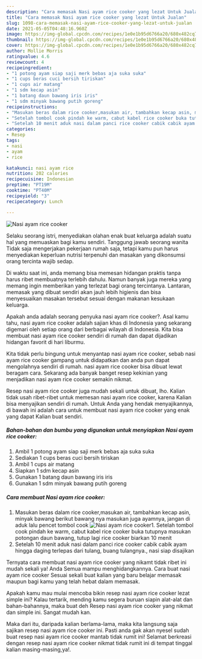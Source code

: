 ```yaml
---
description: "Cara memasak Nasi ayam rice cooker yang lezat Untuk Jualan"
title: "Cara memasak Nasi ayam rice cooker yang lezat Untuk Jualan"
slug: 1098-cara-memasak-nasi-ayam-rice-cooker-yang-lezat-untuk-jualan
date: 2021-05-05T04:48:16.960Z
image: https://img-global.cpcdn.com/recipes/1e0e1b95d6766a20/680x482cq70/nasi-ayam-rice-cooker-foto-resep-utama.jpg
thumbnail: https://img-global.cpcdn.com/recipes/1e0e1b95d6766a20/680x482cq70/nasi-ayam-rice-cooker-foto-resep-utama.jpg
cover: https://img-global.cpcdn.com/recipes/1e0e1b95d6766a20/680x482cq70/nasi-ayam-rice-cooker-foto-resep-utama.jpg
author: Mollie Morris
ratingvalue: 4.6
reviewcount: 4
recipeingredient:
- "1 potong ayam siap saji merk bebas aja suka suka"
- "1 cups beras cuci bersih tiriskan"
- "1 cups air matang"
- "1 sdm kecap asin"
- "1 batang daun bawang iris iris"
- "1 sdm minyak bawang putih goreng"
recipeinstructions:
- "Masukan beras dalam rice cooker,masukan air, tambahkan kecap asin, minyak bawang berikut bawang nya masukan juga ayamnya, jangan di aduk lalu pencet tombol cook"
- "Setelah tombol cook pindah ke warm, cabut kabel rice cooker buka tutupnya masukan potongan daun bawang, tutup lagi rice cooker biarkan 10 menit"
- "Setelah 10 menit aduk nasi dalam panci rice cooker cabik cabik ayam hingga daging terlepas dari tulang, buang tulangnya., nasi siap disajikan"
categories:
- Resep
tags:
- nasi
- ayam
- rice

katakunci: nasi ayam rice 
nutrition: 202 calories
recipecuisine: Indonesian
preptime: "PT19M"
cooktime: "PT40M"
recipeyield: "3"
recipecategory: Lunch

---
```



![Nasi ayam rice cooker](https://img-global.cpcdn.com/recipes/1e0e1b95d6766a20/680x482cq70/nasi-ayam-rice-cooker-foto-resep-utama.jpg)

Selaku seorang istri, menyediakan olahan enak buat keluarga adalah suatu hal yang memuaskan bagi kamu sendiri. Tanggung jawab seorang  wanita Tidak saja mengerjakan pekerjaan rumah saja, tetapi kamu pun harus menyediakan keperluan nutrisi terpenuhi dan masakan yang dikonsumsi orang tercinta wajib sedap.

Di waktu  saat ini, anda memang bisa memesan hidangan praktis tanpa harus ribet membuatnya terlebih dahulu. Namun banyak juga mereka yang memang ingin memberikan yang terlezat bagi orang tercintanya. Lantaran, memasak yang dibuat sendiri akan jauh lebih higienis dan bisa menyesuaikan masakan tersebut sesuai dengan makanan kesukaan keluarga. 



Apakah anda adalah seorang penyuka nasi ayam rice cooker?. Asal kamu tahu, nasi ayam rice cooker adalah sajian khas di Indonesia yang sekarang digemari oleh setiap orang dari berbagai wilayah di Indonesia. Kita bisa membuat nasi ayam rice cooker sendiri di rumah dan dapat dijadikan hidangan favorit di hari liburmu.

Kita tidak perlu bingung untuk menyantap nasi ayam rice cooker, sebab nasi ayam rice cooker gampang untuk didapatkan dan anda pun dapat mengolahnya sendiri di rumah. nasi ayam rice cooker bisa dibuat lewat beragam cara. Sekarang ada banyak banget resep kekinian yang menjadikan nasi ayam rice cooker semakin nikmat.

Resep nasi ayam rice cooker juga mudah sekali untuk dibuat, lho. Kalian tidak usah ribet-ribet untuk memesan nasi ayam rice cooker, karena Kalian bisa menyajikan sendiri di rumah. Untuk Anda yang hendak menyajikannya, di bawah ini adalah cara untuk membuat nasi ayam rice cooker yang enak yang dapat Kalian buat sendiri.

<!--inarticleads1-->

##### Bahan-bahan dan bumbu yang digunakan untuk menyiapkan Nasi ayam rice cooker:

1. Ambil 1 potong ayam siap saji merk bebas aja suka suka
1. Sediakan 1 cups beras cuci bersih tiriskan
1. Ambil 1 cups air matang
1. Siapkan 1 sdm kecap asin
1. Gunakan 1 batang daun bawang iris iris
1. Gunakan 1 sdm minyak bawang putih goreng




<!--inarticleads2-->

##### Cara membuat Nasi ayam rice cooker:

1. Masukan beras dalam rice cooker,masukan air, tambahkan kecap asin, minyak bawang berikut bawang nya masukan juga ayamnya, jangan di aduk lalu pencet tombol cook
<img src="https://img-global.cpcdn.com/steps/c09193e01d6fa154/160x128cq70/nasi-ayam-rice-cooker-langkah-memasak-1-foto.jpg" alt="Nasi ayam rice cooker">1. Setelah tombol cook pindah ke warm, cabut kabel rice cooker buka tutupnya masukan potongan daun bawang, tutup lagi rice cooker biarkan 10 menit
1. Setelah 10 menit aduk nasi dalam panci rice cooker cabik cabik ayam hingga daging terlepas dari tulang, buang tulangnya., nasi siap disajikan




Ternyata cara membuat nasi ayam rice cooker yang nikamt tidak ribet ini mudah sekali ya! Anda Semua mampu menghidangkannya. Cara buat nasi ayam rice cooker Sesuai sekali buat kalian yang baru belajar memasak maupun bagi kamu yang telah hebat dalam memasak.

Apakah kamu mau mulai mencoba bikin resep nasi ayam rice cooker lezat simple ini? Kalau tertarik, mending kamu segera buruan siapin alat-alat dan bahan-bahannya, maka buat deh Resep nasi ayam rice cooker yang nikmat dan simple ini. Sangat mudah kan. 

Maka dari itu, daripada kalian berlama-lama, maka kita langsung saja sajikan resep nasi ayam rice cooker ini. Pasti anda gak akan nyesel sudah buat resep nasi ayam rice cooker mantab tidak rumit ini! Selamat berkreasi dengan resep nasi ayam rice cooker nikmat tidak rumit ini di tempat tinggal kalian masing-masing,ya!.

